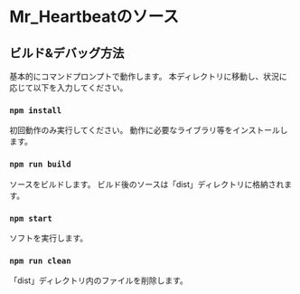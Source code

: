 # Mr_Heartbeatのソース

## ビルド&デバッグ方法

基本的にコマンドプロンプトで動作します。
本ディレクトリに移動し、状況に応じて以下を入力してください。

### `npm install`

初回動作のみ実行してください。
動作に必要なライブラリ等をインストールします。

### `npm run build`

ソースをビルドします。
ビルド後のソースは「dist」ディレクトリに格納されます。

### `npm start`

ソフトを実行します。

### `npm run clean`

「dist」ディレクトリ内のファイルを削除します。
